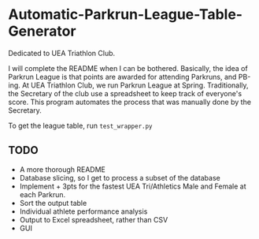 
# Automatic-Parkrun-League-Table-Generator
Dedicated to UEA Triathlon Club.

I will complete the README when I can be bothered. Basically, the idea of Parkrun League is that points are awarded for attending Parkruns, and PB-ing. At UEA Triathlon Club, we run Parkrun League at Spring. Traditionally, the Secretary of the club use a spreadsheet to keep track of everyone's score. This program automates the process that was manually done by the Secretary.

To get the league table, run ``test_wrapper.py``

## TODO
 - A more thorough README
 - Database slicing, so I get to process a subset of the database
 - Implement + 3pts for the fastest UEA Tri/Athletics Male and Female at each Parkrun.
 - Sort the output table
 - Individual athlete performance analysis
 - Output to Excel spreadsheet, rather than CSV
 - GUI
